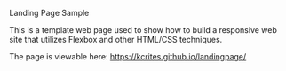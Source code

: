 Landing Page Sample

This is a template web page used to show how to build a responsive
web site that utilizes Flexbox and other HTML/CSS techniques.

The page is viewable here: https://kcrites.github.io/landingpage/


